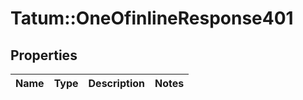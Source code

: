 # Tatum::OneOfinlineResponse401

## Properties
Name | Type | Description | Notes
------------ | ------------- | ------------- | -------------

